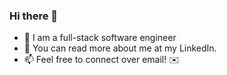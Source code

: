 ### Hi there 👋

- 🔭 I am a full-stack software engineer
- 📖 You can read more about me at my LinkedIn.
- 📫 Feel free to connect over email! ✉️

